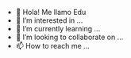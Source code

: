 - 👋 Hola! Me llamo Edu
- 👀 I’m interested in ...
- 🌱 I’m currently learning ...
- 💞️ I’m looking to collaborate on ...
- 📫 How to reach me ...

<!---
Edufardo/Edufardo is a ✨ special ✨ repository because its `README.md` (this file) appears on your GitHub profile.
You can click the Preview link to take a look at your changes.
--->
